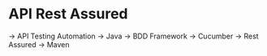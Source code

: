 # API Rest Assured
-> API Testing Automation
-> Java
-> BDD Framework
-> Cucumber
-> Rest Assured
-> Maven
